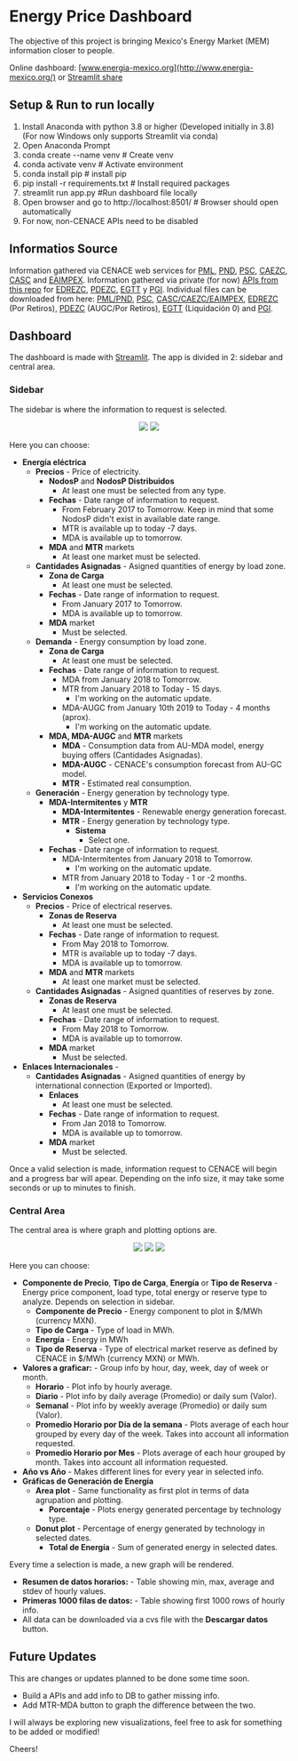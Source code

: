 # Energy Price Dashboard

The objective of this project is bringing Mexico's Energy Market  (MEM) information closer to people.

Online dashboard: [www.energia-mexico.org](http://www.energia-mexico.org/) or [Streamlit share](https://share.streamlit.io/angelcarballocremades/energy-price-dashboard/app.py)

## Setup & Run to run locally
1. Install Anaconda with python 3.8 or higher (Developed initially in 3.8) (For now Windows only supports Streamlit via conda)
2. Open Anaconda Prompt
3. conda create --name venv # Create venv
4. conda activate venv # Activate environment
5. conda install pip # install pip
6. pip install -r requirements.txt # Install required packages
7. streamlit run app.py #Run dashboard file locally
8. Open browser and go to http://localhost:8501/ # Browser should open automatically
9. For now, non-CENACE APIs need to be disabled

## Informatios Source
Information gathered via CENACE web services for [PML](https://www.cenace.gob.mx/DocsMEM/2020-01-14%20Manual%20T%C3%A9cnico%20SW-PML.pdf), [PND](https://www.cenace.gob.mx/DocsMEM/2020-01-14%20Manual%20T%C3%A9cnico%20SW-PEND.pdf), [PSC](https://www.cenace.gob.mx/DocsMEM/2020-01-14%20Manual%20T%C3%A9cnico%20SW-PSC.pdf), [CAEZC](https://www.cenace.gob.mx/DocsMEM/2020-01-14%20Manual%20T%C3%A9cnico%20SW-CAEZC.pdf), [CASC](https://www.cenace.gob.mx/DocsMEM/2020-01-14%20Manual%20T%C3%A9cnico%20SW-CASC.pdf) and [EAIMPEX](https://www.cenace.gob.mx/DocsMEM/2020-01-14%20Manual%20T%C3%A9cnico%20SW-EAIMPEX%20v0.pdf).
Information gathered via private (for now) [APIs from this repo](https://github.com/AngelCarballoCremades/CENACE-RDS-API) for [EDREZC](https://github.com/AngelCarballoCremades/CENACE-RDS-API/tree/main/SWEDREZC), [PDEZC](https://github.com/AngelCarballoCremades/CENACE-RDS-API/tree/main/SWPDEZC), [EGTT](https://github.com/AngelCarballoCremades/CENACE-RDS-API/tree/main/SWEGTT) y [PGI](https://github.com/AngelCarballoCremades/CENACE-RDS-API/tree/main/SWPGI).
Individual files can be downloaded from here: [PML/PND](https://www.cenace.gob.mx/Paginas/SIM/Reportes/PreciosEnergiaSisMEM.aspx), [PSC](https://www.cenace.gob.mx/Paginas/SIM/Reportes/ServiciosConexosSisMEM.aspx), [CASC/CAEZC/EAIMPEX](https://www.cenace.gob.mx/Paginas/SIM/Reportes/CantidadesAsignadasMDA.aspx), [EDREZC](https://www.cenace.gob.mx/Paginas/SIM/Reportes/EstimacionDemandaReal.aspx) (Por Retiros), [PDEZC](https://www.cenace.gob.mx/Paginas/SIM/Reportes/PronosticosDemanda.aspx) (AUGC/Por Retiros), [EGTT](https://www.cenace.gob.mx/Paginas/SIM/Reportes/EnergiaGeneradaTipoTec.aspx) (Liquidación 0) and [PGI](https://www.cenace.gob.mx/Paginas/SIM/Reportes/H_PronosticosGeneracion.aspx?N=245&opc=divCssPronosticosGen&site=Pron%C3%B3sticos%20de%20Generaci%C3%B3n%20Intermitente&tipoArch=C&tipoUni=ALL&tipo=All&nombrenodop=).


## Dashboard
The dashboard is made with [Streamlit](https://streamlit.io/). 
The app is divided in 2: sidebar and central area.

### Sidebar
The sidebar is where the information to request is selected.

<p align="center">
  <img src=./images/sidebar.png/>
  <img src=./images/sidebar2.png/>
</p>

Here you can choose:
* **Energía eléctrica**
    * **Precios** - Price of electricity.
        * **NodosP** and **NodosP Distribuidos** 
            * At least one must be selected from any type.
        * **Fechas** - Date range of information to request. 
            * From February 2017 to Tomorrow. Keep in mind that some NodosP didn't exist in available date range.
            * MTR is available up to today -7 days.
            * MDA is available up to tomorrow.
        * **MDA** and **MTR** markets
            * At least one market must be selected.
    * **Cantidades Asignadas** - Asigned quantities of energy by load zone.
        * **Zona de Carga** 
            * At least one must be selected.
        * **Fechas** - Date range of information to request. 
            * From January 2017 to Tomorrow.
            * MDA is available up to tomorrow.
        * **MDA** market
            * Must be selected.
    * **Demanda** - Energy consumption by load zone.
        * **Zona de Carga** 
            * At least one must be selected.
        * **Fechas** - Date range of information to request. 
            * MDA from January 2018 to Tomorrow.
            * MTR from January 2018 to Today - 15 days.
                * I'm working on the automatic update.
            * MDA-AUGC from January 10th 2019 to Today - 4 months (aprox).
                * I'm working on the automatic update.
        * **MDA, MDA-AUGC** and **MTR** markets
            * **MDA** - Consumption data from AU-MDA model, energy buying offers (Cantidades Asignadas).
            * **MDA-AUGC** - CENACE's consumption forecast from AU-GC model.
            * **MTR** - Estimated real consumption.
    * **Generación** - Energy generation by technology type.
        * **MDA-Intermitentes** y **MTR**
            * **MDA-Intermitentes** - Renewable energy generation forecast.
            * **MTR** - Energy generation by technology type.
                * **Sistema**
                    * Select one.
        * **Fechas** - Date range of information to request. 
            * MDA-Intermitentes from January 2018 to Tomorrow.
                * I'm working on the automatic update.
            * MTR from January 2018 to Today - 1 or -2 months.
                * I'm working on the automatic update.
* **Servicios Conexos**
    * **Precios** - Price of electrical reserves.
        * **Zonas de Reserva** 
            * At least one must be selected.
        * **Fechas** - Date range of information to request. 
            * From May 2018 to Tomorrow.
            * MTR is available up to today -7 days.
            * MDA is available up to tomorrow.
        * **MDA** and **MTR** markets
            * At least one market must be selected.
    * **Cantidades Asignadas** - Asigned quantities of reserves by zone.
        * **Zonas de Reserva** 
            * At least one must be selected.
        * **Fechas** - Date range of information to request. 
            * From May 2018 to Tomorrow.
            * MDA is available up to tomorrow.
        * **MDA** market
            * Must be selected.
* **Enlaces Internacionales** - 
    * **Cantidades Asignadas** - Asigned quantities of energy by international connection (Exported or Imported).
        * **Enlaces** 
            * At least one must be selected.
        * **Fechas** - Date range of information to request. 
            * From Jan 2018 to Tomorrow.
            * MDA is available up to tomorrow.
        * **MDA** market
            * Must be selected.
    
Once a valid selection is made, information request to CENACE will begin and a progress bar will apear. Depending on the info size, it may take some seconds or up to minutes to finish.

### Central Area
The central area is where graph and plotting options are.

<p align="center">
  <img src=./images/central_top.png/>
  <img src=./images/central_middle.png/>
  <img src=./images/central_down.png/>
</p>

Here you can choose:
* **Componente de Precio**, **Tipo de Carga**, **Energía** or **Tipo de Reserva** - Energy price component, load type, total energy or reserve type to analyze. Depends on selection in sidebar.
    * **Componente de Precio** - Energy component to plot in $/MWh (currency MXN).
    * **Tipo de Carga** - Type of load in MWh.
    * **Energía** - Energy in MWh
    * **Tipo de Reserva** - Type of electrical market reserve as defined by CENACE in $/MWh (currency MXN) or MWh.
* **Valores a graficar:** - Group info by hour, day, week, day of week or month.
    * **Horario** - Plot info by hourly average.
    * **Diario** - Plot info by daily average (Promedio) or daily sum (Valor).
    * **Semanal** - Plot info by weekly average (Promedio) or daily sum (Valor).
    * **Promedio Horario por Día de la semana** - Plots average of each hour grouped by every day of the week. Takes into account all information requested.
    * **Promedio Horario por Mes** - Plots average of each hour grouped by month. Takes into account all information requested.
* **Año vs Año** - Makes different lines for every year in selected info.
* **Gráficas de Generación de Energía**
    * **Area plot** - Same functionality as first plot in terms of data agrupation and plotting.
        * **Porcentaje** - Plots energy generated percentage by technology type.
    * **Donut plot** - Percentage of energy generated by technology in selected dates.
        * **Total de Energía** - Sum of generated energy in selected dates.

Every time a selection is made, a new graph will be rendered.

* **Resumen de datos horarios:** - Table showing min, max, average and stdev of hourly values.
* **Primeras 1000 filas de datos:** - Table showing first 1000 rows of hourly info.
* All data can be downloaded via a cvs file with the **Descargar datos** button.

## Future Updates
This are changes or updates planned to be done some time soon.
* Build a APIs and add info to DB to gather missing info.
* Add MTR-MDA button to graph the difference between the two.


I will always be exploring new visualizations, feel free to ask for something to be added or modified!

Cheers!
